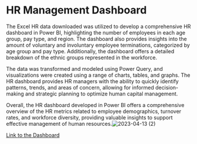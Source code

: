# HR Management Dashboard

The Excel HR data downloaded was utilized to develop a comprehensive HR dashboard in Power BI, highlighting the number of employees in each age group, pay type, and region. The dashboard also provides insights into the amount of voluntary and involuntary employee terminations, categorized by age group and pay type. Additionally, the dashboard offers a detailed breakdown of the ethnic groups represented in the workforce.

The data was transformed and modeled using Power Query, and visualizations were created using a range of charts, tables, and graphs. The HR dashboard provides HR managers with the ability to quickly identify patterns, trends, and areas of concern, allowing for informed decision-making and strategic planning to optimize human capital management.

Overall, the HR dashboard developed in Power BI offers a comprehensive overview of the HR metrics related to employee demographics, turnover rates, and workforce diversity, providing valuable insights to support effective management of human resources.![2023-04-13 (2)](https://user-images.githubusercontent.com/126267763/231793629-3125c1cf-f4fa-4a66-a0e0-d811fb9b6375.png)

[Link to the Dashboard](https://app.powerbi.com/links/IgAuya3EFj?ctid=6efd0f20-57c8-4447-b53f-00d4992ca50b&pbi_source=linkShare)
